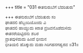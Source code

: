 +++
title = "031 ಈತನುರುಬೆಗೆ ಬೆದರಿತುರು"

+++
ಈತನುರುಬೆಗೆ ಬೆದರಿತುರು ಸಂ  
ಘಾತದಲಿ ಹೆಬ್ಬಂದಿಯೊಂದು ವಿ  
ಘಾತದಲಿ ಹಾಯ್ದುದು ಕಿರಾತ ವ್ರಜವನೊಡೆದುಳಿದು   
ಈತನರೆಯಟ್ಟಿದನು ಶಬರ  
ವ್ರಾತವುಳಿದುದು ಹಿಂದೆ ಭೀಮನ  
ಭೀತಿಯಲಿ ಹೊಕ್ಕುದು ಮಹಾ ಗಿರಿಗಹನಗಹ್ವರವ       ॥31॥